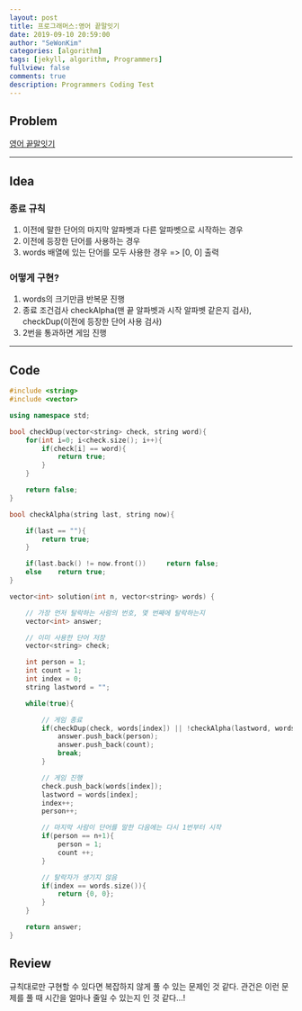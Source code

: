 ```yaml
---
layout: post
title: 프로그래머스:영어 끝말잇기
date: 2019-09-10 20:59:00
author: "SeWonKim"
categories: [algorithm]
tags: [jekyll, algorithm, Programmers]
fullview: false
comments: true
description: Programmers Coding Test
---
```


## Problem

[영어 끝말잇기](https://programmers.co.kr/learn/courses/30/lessons/12981)

---

## Idea

### 종료 규칙

1. 이전에 말한 단어의 마지막 알파벳과 다른 알파벳으로 시작하는 경우
2. 이전에 등장한 단어를 사용하는 경우
3. words 배열에 있는 단어를 모두 사용한 경우 => [0, 0] 출력

### 어떻게 구현?

1. words의 크기만큼 반복문 진행
2. 종료 조건검사 checkAlpha(맨 끝 알파벳과 시작 알파벳 같은지 검사), checkDup(이전에 등장한 단어 사용 검사)
3. 2번을 통과하면 게임 진행

---

## Code

```cpp
#include <string>
#include <vector>

using namespace std;

bool checkDup(vector<string> check, string word){
    for(int i=0; i<check.size(); i++){
        if(check[i] == word){
            return true;
        }
    }

    return false;
}

bool checkAlpha(string last, string now){

    if(last == ""){
        return true;
    }

    if(last.back() != now.front())     return false;
    else    return true;
}

vector<int> solution(int n, vector<string> words) {

    // 가장 먼저 탈락하는 사람의 번호, 몇 번째에 탈락하는지
    vector<int> answer;

    // 이미 사용한 단어 저장
    vector<string> check;

    int person = 1;
    int count = 1;
    int index = 0;
    string lastword = "";

    while(true){

        // 게임 종료
        if(checkDup(check, words[index]) || !checkAlpha(lastword, words[index])){
            answer.push_back(person);
            answer.push_back(count);
            break;
        }

        // 게임 진행
        check.push_back(words[index]);
        lastword = words[index];
        index++;
        person++;

        // 마지막 사람이 단어를 말한 다음에는 다시 1번부터 시작
        if(person == n+1){
            person = 1;
            count ++;
        }

        // 탈락자가 생기지 않음
        if(index == words.size()){
            return {0, 0};
        }
    }

    return answer;
}
```

## Review

규칙대로만 구현할 수 있다면 복잡하지 않게 풀 수 있는 문제인 것 같다.
관건은 이런 문제를 풀 때 시간을 얼마나 줄일 수 있는지 인 것 같다...!

